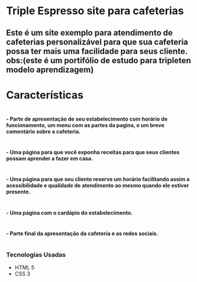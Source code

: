 # Triple Espresso site para cafeterias
 <h2> Este é um site exemplo para atendimento de cafeterias personalizável para que sua cafeteria possa ter mais uma facilidade para seus cliente.
 obs:(este é um portifólio de estudo para tripleten modelo aprendizagem) 
</h2> 

## <h1> Características

# <h4> - Parte de apresentação  de seu estabelecimento com horário de funcionamento, um menu com as partes da pagina, e um breve comentário sobre a cafeteria.

# <h4> - Uma página para que você exponha receitas para que seus clientes possam aprender a fazer em casa.

# <h4> - Uma página para que seu cliente reserve um horário facilitando assim a acessibilidade e qualidade de atendimento ao mesmo quando ele estiver presente.

# <h4> - Uma página com o cardápio do estabelecimento.

# <h4> - Parte final da apresentação da cafeteria e as redes sociais.

# <h3> Tecnologias Usadas

- HTML 5
- CSS 3
